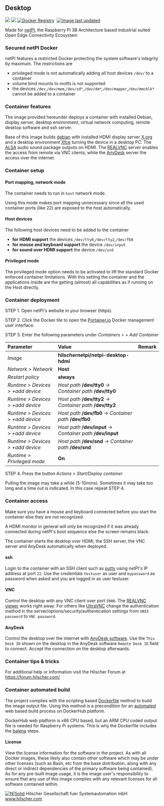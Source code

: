 ## Desktop

[![](https://images.microbadger.com/badges/image/hilschernetpi/netpi-desktop-hdmi.svg)](https://microbadger.com/images/hilschernetpi/netpi-desktop-hdmi "Desktop")
[![](https://images.microbadger.com/badges/commit/hilschernetpi/netpi-desktop-hdmi.svg)](https://microbadger.com/images/hilschernetpi//netpi-desktop-hdmi "Desktop")
[![Docker Registry](https://img.shields.io/docker/pulls/hilschernetpi/netpi-desktop-hdmi.svg)](https://registry.hub.docker.com/r/hilschernetpi/netpi-desktop-hdmi/)&nbsp;
[![Image last updated](https://img.shields.io/badge/dynamic/json.svg?url=https://api.microbadger.com/v1/images/hilschernetpi/netpi-desktop-hdmi&label=Image%20last%20updated&query=$.LastUpdated&colorB=007ec6)](http://microbadger.com/images/hilschernetpi/netpi-desktop-hdmi "Image last updated")&nbsp;

Made for [netPI](https://www.netiot.com/netpi/), the Raspberry Pi 3B Architecture based industrial suited Open Edge Connectivity Ecosystem 

### Secured netPI Docker

netPI features a restricted Docker protecting the system software's integrity by maximum. The restrictions are 

* privileged mode is not automatically adding all host devices `/dev/` to a container
* volume bind mounts to rootfs is not supported
* the devices `/dev`,`/dev/mem`,`/dev/sd*`,`/dev/dm*`,`/dev/mapper`,`/dev/mmcblk*` cannot be added to a container

### Container features

The image provided hereunder deploys a container with installed Debian, display server, desktop environment, virtual network computing, remote desktop software and ssh server.

Base of this image builds [debian](https://www.balena.io/docs/reference/base-images/base-images/) with installed HDMI display server [X.org](https://en.wikipedia.org/wiki/X.Org_Server) and a desktop environment [Xfce](https://www.xfce.org/?lang=en) turning the device in a desktop PC. The [ALSA](https://wiki.debian.org/ALSA) audio sound package outputs on HDMI. The [REALVNC](https://www.realvnc.com/) server enables the access from remote via VNC clients, while the [AnyDesk](https://anydesk.com/) server the access over the internet.

### Container setup

#### Port mapping, network mode

The container needs to run in `host` network mode.

Using this mode makes port mapping unnecessary since all the used container ports (like 22) are exposed to the host automatically.

#### Host devices

The following host devices need to be added to the container

* **for HDMI support** the devices `/dev/tty0`,`/dev/tty2`,`/dev/fb0`
* **for mouse and keyboard support** the device `/dev/input`
* **for sound over HDMI support** the device `/dev/snd`

#### Privileged mode

The privileged mode option needs to be activated to lift the standard Docker enforced container limitations. With this setting the container and the applications inside are the getting (almost) all capabilities as if running on the Host directly. 

### Container deployment

STEP 1. Open netPI's website in your browser (https).

STEP 2. Click the Docker tile to open the [Portainer.io](http://portainer.io/) Docker management user interface.

STEP 3. Enter the following parameters under *Containers > + Add Container*

Parameter | Value | Remark
:---------|:------ |:------
*Image* | **hilschernetpi/netpi-desktop-hdmi**
*Network > Network* | **Host** |
*Restart policy* | **always**
*Runtime > Devices > +add device* | *Host path* **/dev/tty0** -> *Container path* **/dev/tty0** | 
*Runtime > Devices > +add device* | *Host path* **/dev/tty2** -> *Container path* **/dev/tty2** | 
*Runtime > Devices > +add device* | *Host path* **/dev/fb0** -> *Container path* **/dev/fb0** | 
*Runtime > Devices > +add device* | *Host path* **/dev/input** -> *Container path* **/dev/input** | 
*Runtime > Devices > +add device* | *Host path* **/dev/snd** -> *Container path* **/dev/snd** | 
*Runtime > Privileged mode* | **On** |

STEP 4. Press the button *Actions > Start/Deploy container*

Pulling the image may take a while (5-10mins). Sometimes it may take too long and a time out is indicated. In this case repeat STEP 4.

### Container access

Make sure you have a mouse and keyboard connected before you start the container else they are not recognized. 

A HDMI monitor in general will only be recognized if it was already connected during netPI's boot sequence else the screen remains black.

The container starts the desktop over HDMI, the SSH server, the VNC server and AnyDesk automatically when deployed.

#### ssh

Login to the container with an SSH client such as [putty](http://www.putty.org/) using netPI's IP address at port `22`. Use the credentials `testuser` as user and `mypassword` as password when asked and you are logged in as user testuser.

#### VNC

Control the desktop with any VNC client over port `5900`. The [REALVNC viewer](https://www.realvnc.com/en/connect/download/viewer/) works right away. For others like [UltraVNC](https://www.uvnc.com/downloads/ultravnc.html) change the authentication method in the server/options/security/authentication settings from `UNIX password` to `VNC password`.

#### AnyDesk

Control the desktop over the internet with [AnyDesk software](https://anydesk.com/en). Use the `This Desk ID` shown on the desktop in the AnyDesk software `Remote Desk ID` field to connect. Accept the connection on the desktop afterwards.

### Container tips & tricks

For additional help or information visit the Hilscher Forum at https://forum.hilscher.com/

### Container automated build

The project complies with the scripting based [Dockerfile](https://docs.docker.com/engine/reference/builder/) method to build the image output file. Using this method is a precondition for an [automated](https://docs.docker.com/docker-hub/builds/) web based build process on DockerHub platform.

DockerHub web platform is x86 CPU based, but an ARM CPU coded output file is needed for Raspberry Pi systems. This is why the Dockerfile includes the [balena](https://balena.io/blog/building-arm-containers-on-any-x86-machine-even-dockerhub/) steps.

#### License

View the license information for the software in the project. As with all Docker images, these likely also contain other software which may be under other licenses (such as Bash, etc from the base distribution, along with any direct or indirect dependencies of the primary software being contained).
As for any pre-built image usage, it is the image user's responsibility to ensure that any use of this image complies with any relevant licenses for all software contained within.

[![N|Solid](http://www.hilscher.com/fileadmin/templates/doctima_2013/resources/Images/logo_hilscher.png)](http://www.hilscher.com)  Hilscher Gesellschaft fuer Systemautomation mbH  www.hilscher.com
